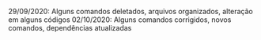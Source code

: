29/09/2020: Alguns comandos deletados, arquivos organizados, alteração em alguns códigos
02/10/2020: Alguns comandos corrigidos, novos comandos, dependências atualizadas
